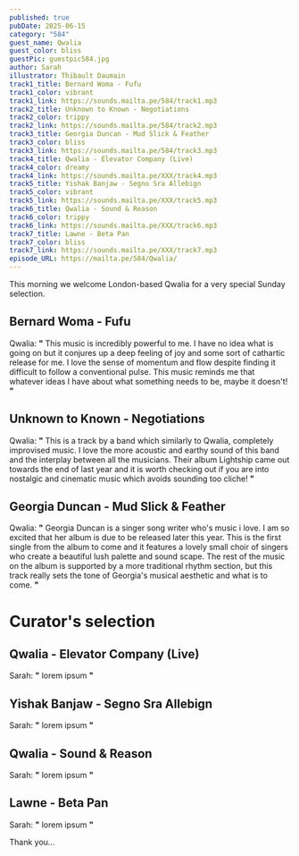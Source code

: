 ```yaml
---
published: true
pubDate: 2025-06-15
category: "584"
guest_name: Qwalia
guest_color: bliss
guestPic: guestpic584.jpg
author: Sarah
illustrator: Thibault Daumain
track1_title: Bernard Woma - Fufu
track1_color: vibrant
track1_link: https://sounds.mailta.pe/584/track1.mp3
track2_title: Unknown to Known - Negotiations
track2_color: trippy
track2_link: https://sounds.mailta.pe/584/track2.mp3
track3_title: Georgia Duncan - Mud Slick & Feather
track3_color: bliss
track3_link: https://sounds.mailta.pe/584/track3.mp3
track4_title: Qwalia - Elevator Company (Live)
track4_color: dreamy
track4_link: https://sounds.mailta.pe/XXX/track4.mp3
track5_title: Yishak Banjaw - Segno Sra Allebign
track5_color: vibrant
track5_link: https://sounds.mailta.pe/XXX/track5.mp3
track6_title: Qwalia - Sound & Reason
track6_color: trippy
track6_link: https://sounds.mailta.pe/XXX/track6.mp3
track7_title: Lawne - Beta Pan
track7_color: bliss
track7_link: https://sounds.mailta.pe/XXX/track7.mp3
episode_URL: https://mailta.pe/584/Qwalia/
---
```

This morning we welcome London-based Qwalia for a very special Sunday selection. 

## Bernard Woma - Fufu

Qwalia: **"** This music is incredibly powerful to me. I have no idea what is going on but it conjures up a deep feeling of joy and some sort of cathartic release for me. I love the sense of momentum and flow despite finding it difficult to follow a conventional pulse. This music reminds me that whatever ideas I have about what something needs to be, maybe it doesn't! **"** 

## Unknown to Known - Negotiations

Qwalia: **"** This is a track by a band which similarly to Qwalia, completely improvised music. I love the more acoustic and earthy sound of this band and the interplay between all the musicians. Their album Lightship came out towards the end of last year and it is worth checking out if you are into nostalgic and cinematic music which avoids sounding too cliche! **"** 

## Georgia Duncan - Mud Slick & Feather

Qwalia: **"** Georgia Duncan is a singer song writer who's music i love. I am so excited that her album is due to be released later this year. This is the first single from the album to come and it features a lovely small choir of singers who create a beautiful lush palette and sound scape. The rest of the music on the album is supported by a more traditional rhythm section, but this track really sets the tone of Georgia's musical aesthetic and what is to come. **"** 

# Curator's selection

## Qwalia - Elevator Company (Live)

 Sarah: **"** lorem ipsum **"** 

## Yishak Banjaw - Segno Sra Allebign 

 Sarah: **"** lorem ipsum **"** 

## Qwalia - Sound & Reason

Sarah: **"** lorem ipsum **"** 

## Lawne - Beta Pan

 Sarah: **"** lorem ipsum **"** 

 Thank you...
